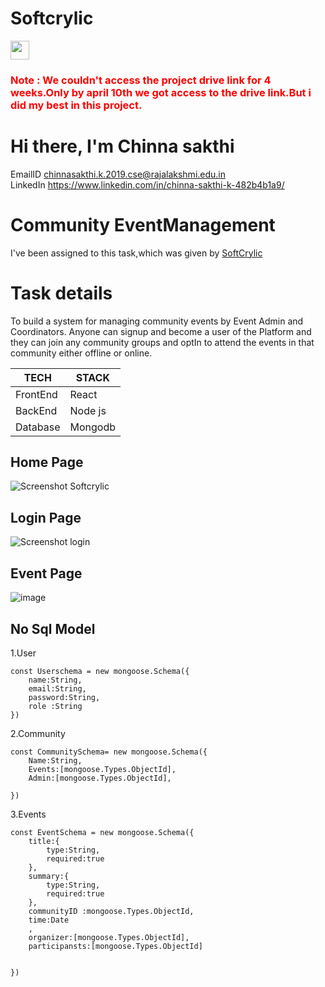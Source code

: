 # Softcrylic 

<img src="https://user-images.githubusercontent.com/75113031/232208650-82ce1c3d-8c59-45b3-bd16-2d3ed8538898.png" width="30px" hieght="30px"><h3 style='color:red;'>Note  :  We couldn't access the project drive link for 4 weeks.Only by april 10th we got access to the drive link.But i did my best in this project.</h3>

# Hi there, I'm Chinna sakthi 
EmailID  <chinnasakthi.k.2019.cse@rajalakshmi.edu.in> <br>
LinkedIn <https://www.linkedin.com/in/chinna-sakthi-k-482b4b1a9/>

# Community EventManagement #
 I've been assigned to this task,which was given by [SoftCrylic](https://www.softcrylic.com/)<br>
 
 
 
# Task details
To build a system for managing community events by Event Admin and Coordinators. Anyone can signup and
become a user of the Platform and they can join any community groups and optIn to attend the events in that
community either offline or online.

|     TECH | STACK     |
| ---      | ---       |
| FrontEnd | React     |
| BackEnd  | Node js   |
| Database | Mongodb   |


## Home Page
![Screenshot Softcrylic](https://user-images.githubusercontent.com/75113031/232203311-815dab15-d86e-4b7e-8766-c10358bfb7f9.png)
## Login Page
![Screenshot login](https://user-images.githubusercontent.com/75113031/232203326-fe78f6b5-c784-44aa-8f41-311936bf2082.png)
## Event Page
![image](https://user-images.githubusercontent.com/75113031/232274376-6352d71c-556f-4b2c-a800-8792c84b2393.png)



## No Sql Model
1.User
```
const Userschema = new mongoose.Schema({
    name:String,
    email:String,
    password:String,
    role :String
})

```
2.Community
```
const CommunitySchema= new mongoose.Schema({
    Name:String,
    Events:[mongoose.Types.ObjectId],
    Admin:[mongoose.Types.ObjectId],

})
```
3.Events
```
const EventSchema = new mongoose.Schema({
    title:{
        type:String,
        required:true    
    },
    summary:{
        type:String,
        required:true   
    },
    communityID :mongoose.Types.ObjectId,
    time:Date
    ,
    organizer:[mongoose.Types.ObjectId],
    participansts:[mongoose.Types.ObjectId]
       
    
})

```
